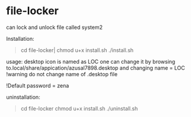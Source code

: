 # file-locker
can lock and unlock  file called system2

Installation: 
>cd file-locker|
>chmod u+x install.sh
>./install.sh


usage:
desktop icon is named as LOC
one can change it by browsing to.local/share/appication/azusal7898.desktop
and changing name = LOC
!warning do not change name of .desktop file

!Default password = zena


uninstallation:
>cd file-locker
>chmod u+x install.sh
>./uninstall.sh
